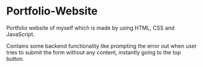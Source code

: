 # Portfolio-Website

Portfolio website of myself which is made by using HTML, CSS and JavaScript.

Contains some backend functionality like prompting the error out when user tries to submit the form without any content, instantly going to the top button.
